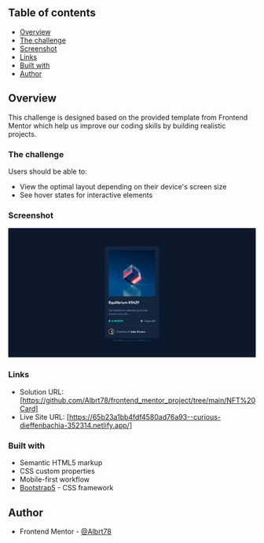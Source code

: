 ## Table of contents

-   [Overview](#overview)
-   [The challenge](#the-challenge)
-   [Screenshot](#screenshot)
-   [Links](#links)
-   [Built with](#built-with)
-   [Author](#author)

## Overview

This challenge is designed based on the provided template from Frontend Mentor which help us improve our coding skills by building realistic projects.

### The challenge

Users should be able to:

-   View the optimal layout depending on their device's screen size
-   See hover states for interactive elements

### Screenshot

![](./src/NFT_preview_card_component_screenshot.png)

### Links

-   Solution URL: [https://github.com/Albrt78/frontend_mentor_project/tree/main/NFT%20Card]
-   Live Site URL: [https://65b23a1bb4fdf4580ad76a93--curious-dieffenbachia-352314.netlify.app/]

### Built with

-   Semantic HTML5 markup
-   CSS custom properties
-   Mobile-first workflow
-   [Bootstrap5](https://getbootstrap.com) - CSS framework

## Author

-   Frontend Mentor - [@Albrt78](https://www.frontendmentor.io/profile/Albrt78)
